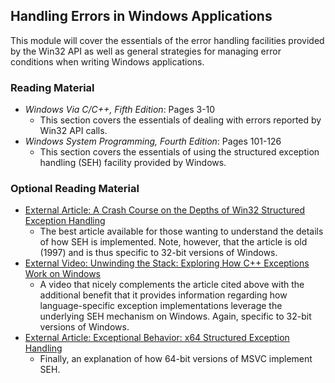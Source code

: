 ## Handling Errors in Windows Applications

This module will cover the essentials of the error handling facilities provided by the Win32 API as well as general strategies for managing error conditions when writing Windows applications.

### Reading Material

- _Windows Via C/C++, Fifth Edition_: Pages 3-10
    - This section covers the essentials of dealing with errors reported by Win32 API calls.
- _Windows System Programming, Fourth Edition_: Pages 101-126
    - This section covers the essentials of using the structured exception handling (SEH) facility provided by Windows.

### Optional Reading Material

- [External Article: A Crash Course on the Depths of Win32 Structured Exception Handling](http://bytepointer.com/resources/pietrek_crash_course_depths_of_win32_seh.htm)
    - The best article available for those wanting to understand the details of how SEH is implemented. Note, however, that the article is old (1997) and is thus specific to 32-bit versions of Windows.
- [External Video: Unwinding the Stack: Exploring How C++ Exceptions Work on Windows](https://www.youtube.com/results?search_query=james+mcnellis+unwind)
    - A video that nicely complements the article cited above with the additional benefit that it provides information regarding how language-specific exception implementations leverage the underlying SEH mechanism on Windows. Again, specific to 32-bit versions of Windows.
- [External Article: Exceptional Behavior: x64 Structured Exception Handling](http://www.osronline.com/article.cfm%5Earticle=469.htm)
    - Finally, an explanation of how 64-bit versions of MSVC implement SEH.